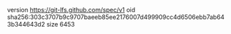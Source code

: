 version https://git-lfs.github.com/spec/v1
oid sha256:303c3707b9c9707baeeb85ee2176007d499909cc4d6506ebb7ab643b344643d2
size 6453
